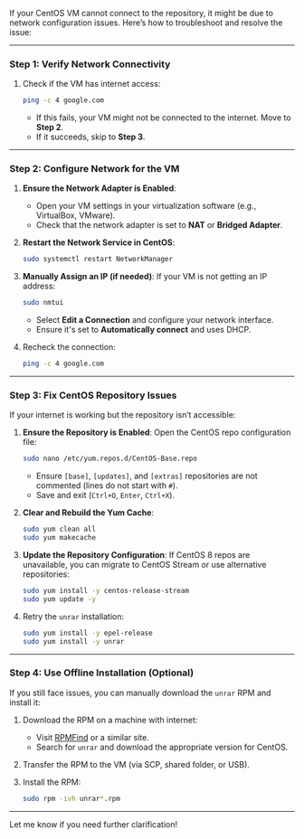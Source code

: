 If your CentOS VM cannot connect to the repository, it might be due to network configuration issues. Here’s how to troubleshoot and resolve the issue:

---

### **Step 1: Verify Network Connectivity**
1. Check if the VM has internet access:
   ```bash
   ping -c 4 google.com
   ```
   - If this fails, your VM might not be connected to the internet. Move to **Step 2**.
   - If it succeeds, skip to **Step 3**.

---

### **Step 2: Configure Network for the VM**
1. **Ensure the Network Adapter is Enabled**:
   - Open your VM settings in your virtualization software (e.g., VirtualBox, VMware).
   - Check that the network adapter is set to **NAT** or **Bridged Adapter**.

2. **Restart the Network Service in CentOS**:
   ```bash
   sudo systemctl restart NetworkManager
   ```

3. **Manually Assign an IP (if needed)**:
   If your VM is not getting an IP address:
   ```bash
   sudo nmtui
   ```
   - Select **Edit a Connection** and configure your network interface.
   - Ensure it's set to **Automatically connect** and uses DHCP.

4. Recheck the connection:
   ```bash
   ping -c 4 google.com
   ```

---

### **Step 3: Fix CentOS Repository Issues**
If your internet is working but the repository isn’t accessible:
1. **Ensure the Repository is Enabled**:
   Open the CentOS repo configuration file:
   ```bash
   sudo nano /etc/yum.repos.d/CentOS-Base.repo
   ```
   - Ensure `[base]`, `[updates]`, and `[extras]` repositories are not commented (lines do not start with `#`).
   - Save and exit (`Ctrl+O`, `Enter`, `Ctrl+X`).

2. **Clear and Rebuild the Yum Cache**:
   ```bash
   sudo yum clean all
   sudo yum makecache
   ```

3. **Update the Repository Configuration**:
   If CentOS 8 repos are unavailable, you can migrate to CentOS Stream or use alternative repositories:
   ```bash
   sudo yum install -y centos-release-stream
   sudo yum update -y
   ```

4. Retry the `unrar` installation:
   ```bash
   sudo yum install -y epel-release
   sudo yum install -y unrar
   ```

---

### **Step 4: Use Offline Installation (Optional)**
If you still face issues, you can manually download the `unrar` RPM and install it:
1. Download the RPM on a machine with internet:
   - Visit [RPMFind](https://rpmfind.net/) or a similar site.
   - Search for `unrar` and download the appropriate version for CentOS.

2. Transfer the RPM to the VM (via SCP, shared folder, or USB).

3. Install the RPM:
   ```bash
   sudo rpm -ivh unrar*.rpm
   ```

---

Let me know if you need further clarification!

